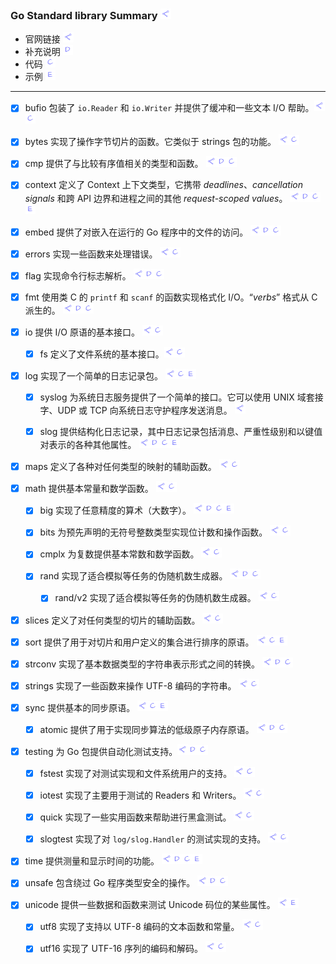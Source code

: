 ### Go Standard library Summary      <a href="https://pkg.go.dev/std" target="_blank"><img src="./_rsc/link-src.drawio.png"/></a>

- 官网链接 <img src="./_rsc/link-src.drawio.png"/> 
- 补充说明  <img  src="./_rsc/link-others.drawio.png"/>
- 代码  <img src="./_rsc/link-code.drawio.png"/>
- 示例  <img src="./_rsc/link-exam.drawio.png"/>

---

- [x] bufio 包装了 `io.Reader` 和 `io.Writer` 并提供了缓冲和一些文本 I/O 帮助。<a href="https://pkg.go.dev/bufio" target="_blank"><img src="./_rsc/link-src.drawio.png" 
  id="code"/></a><a href="./bufio/code/bufio_test.go"   ><img src="./_rsc/link-code.drawio.png" 
  /></a>

- [x] bytes 实现了操作字节切片的函数。它类似于 strings 包的功能。       <a href="https://pkg.go.dev/bytes" target="_blank"><img src="./_rsc/link-src.drawio.png" 
  id="code"/></a><a href="./bytes/code/bytes_test.go"   ><img src="./_rsc/link-code.drawio.png" 
  /></a>

- [x] cmp 提供了与比较有序值相关的类型和函数。        <a href="https://pkg.go.dev/cmp" target="_blank"><img src="./_rsc/link-src.drawio.png" 
  id="other"/></a><a href="./cmp/cmp.md"  ><img  src="./_rsc/link-others.drawio.png" 
  id="code"/></a><a href="./cmp/code/cmp_test.go"   ><img src="./_rsc/link-code.drawio.png" 
  /></a>


- [x] context 定义了 Context 上下文类型，它携带 *deadlines*、*cancellation signals* 和跨 API 边界和进程之间的其他 *request-scoped  values*。       <a href="https://pkg.go.dev/context" target="_blank"><img src="./_rsc/link-src.drawio.png" 
  id="other"/></a><a href="./context/context.md"  ><img  src="./_rsc/link-others.drawio.png" 
  id="code"/></a><a href="./context/code/context_test.go"   ><img src="./_rsc/link-code.drawio.png" 
  id="exam"/></a><a href="./context/context.md#exam"   ><img src="./_rsc/link-exam.drawio.png"
  /></a>

- [x] embed 提供了对嵌入在运行的 Go 程序中的文件的访问。      <a href="https://pkg.go.dev/embed" target="_blank"><img src="./_rsc/link-src.drawio.png" 
  id="other"/></a><a href="./embed/embed.md"  ><img  src="./_rsc/link-others.drawio.png" 
  id="code"/></a><a href="./embed/code/embed_test.go"   ><img src="./_rsc/link-code.drawio.png" 
  /></a>

- [x] errors 实现一些函数来处理错误。       <a href="https://pkg.go.dev/errors" target="_blank"><img src="./_rsc/link-src.drawio.png" 
  id="code"/></a><a href="./errors/code/errors_test.go"   ><img src="./_rsc/link-code.drawio.png" 
  /></a>

- [x] flag 实现命令行标志解析。     <a href="https://pkg.go.dev/flag" target="_blank"><img src="./_rsc/link-src.drawio.png" 
  id="other"/></a><a href="./flag/flag.md"  ><img  src="./_rsc/link-others.drawio.png" 
  id="code"/></a><a href="./flag/code/flag_test.go"   ><img src="./_rsc/link-code.drawio.png" 
  /></a>

- [x] fmt 使用类 C 的 `printf` 和 `scanf` 的函数实现格式化 I/O。“*verbs*” 格式从 C 派生的。       <a href="https://pkg.go.dev/" target="_blank"><img src="./_rsc/link-src.drawio.png" 
  id="other"/></a><a href="./fmt/fmt.md"  ><img  src="./_rsc/link-others.drawio.png" 
  id="code"/></a><a href="./fmt/code/fmt_test.go"><img src="./_rsc/link-code.drawio.png" 
  /></a>


- [x] io 提供 I/O 原语的基本接口。       <a href="https://pkg.go.dev/io" target="_blank"><img src="./_rsc/link-src.drawio.png" 
  id="code"/></a><a href="./io/code/io_test.go"   ><img src="./_rsc/link-code.drawio.png" 
  /></a>

  - [x] fs 定义了文件系统的基本接口。<a href="https://pkg.go.dev/io/fs" target="_blank"><img src="./_rsc/link-src.drawio.png" 
  id="code"/></a><a href="./io/code/fs_test.go"   ><img src="./_rsc/link-code.drawio.png" 
  /></a>

- [x] log 实现了一个简单的日志记录包。       <a href="https://pkg.go.dev/log" target="_blank"><img src="./_rsc/link-src.drawio.png" 
  id="code"/></a><a href="./log/code/log_test.go"   ><img src="./_rsc/link-code.drawio.png" 
  id="exam"/></a><a href="./log/log.md#exam.md"   ><img src="./_rsc/link-exam.drawio.png"
  /></a>

  - [x] syslog 为系统日志服务提供了一个简单的接口。它可以使用 UNIX 域套接字、UDP 或 TCP 向系统日志守护程序发送消息。       <a href="https://pkg.go.dev/log/syslog"  target="_blank"><img src="./_rsc/link-src.drawio.png" /></a>

  - [x] slog 提供结构化日志记录，其中日志记录包括消息、严重性级别和以键值对表示的各种其他属性。       <a href="https://pkg.go.dev/log/slog" target="_blank"><img src="./_rsc/link-src.drawio.png" 
  id="other"/></a><a href="./log/slog.md"  ><img  src="./_rsc/link-others.drawio.png" 
  id="code"/></a><a href="./log/code/slog_test.go"   ><img src="./_rsc/link-code.drawio.png" 
  id="exam"/></a><a href="./log/slog.md#exam"   ><img src="./_rsc/link-exam.drawio.png"
  /></a>

- [x] maps 定义了各种对任何类型的映射的辅助函数。      <a href="https://pkg.go.dev/maps"  target="_blank"><img src="./_rsc/link-src.drawio.png" 
  id="code"/></a><a href="./maps/code/maps_test.go"   ><img src="./_rsc/link-code.drawio.png" 
  /></a>

- [x] math 提供基本常量和数学函数。        <a href="https://pkg.go.dev/math" target="_blank"><img src="./_rsc/link-src.drawio.png" 
  id="code"/></a><a href="./math/code/math_test.go"   ><img src="./_rsc/link-code.drawio.png" 
  /></a>

  - [x] big 实现了任意精度的算术（大数字）。        <a href="https://pkg.go.dev/math/big" target="_blank"><img src="./_rsc/link-src.drawio.png" 
  id="other"/></a><a href="./math/big.md"  ><img  src="./_rsc/link-others.drawio.png" 
  id="code"/></a><a href="./math/code/big_test.go"   ><img src="./_rsc/link-code.drawio.png" 
  id="exam"/></a><a href="./math/big.md#exam"   ><img src="./_rsc/link-exam.drawio.png"
  /></a>

  - [x] bits 为预先声明的无符号整数类型实现位计数和操作函数。        <a href="https://pkg.go.dev/math/bits" target="_blank"><img src="./_rsc/link-src.drawio.png" 
  id="code"/></a><a href="./math/code/bits_test.go"   ><img src="./_rsc/link-code.drawio.png" 
  /></a>

  - [x] cmplx 为复数提供基本常数和数学函数。        <a href="https://pkg.go.dev/math/cmplx" target="_blank"><img src="./_rsc/link-src.drawio.png" 
  id="code"/></a><a href="./math/code/cmplx_test.go"   ><img src="./_rsc/link-code.drawio.png" 
  /></a>

  - [x] rand 实现了适合模拟等任务的伪随机数生成器。       <a href="https://pkg.go.dev/math/rand" target="_blank"><img src="./_rsc/link-src.drawio.png" 
  id="other"/></a><a href="./math/rand.md"  ><img  src="./_rsc/link-others.drawio.png" 
  id="code"/></a><a href="./math/code/rand_test.go"   ><img src="./_rsc/link-code.drawio.png" 
  /></a>
      - [x] rand/v2 实现了适合模拟等任务的伪随机数生成器。       <a href="https://pkg.go.dev/math/rand/v2" target="_blank"><img src="./_rsc/link-src.drawio.png" 
  id="code"/></a><a href="./math/code/randv2_test.go"   ><img src="./_rsc/link-code.drawio.png" 
  /></a>

- [x] slices 定义了对任何类型的切片的辅助函数。      <a href="https://pkg.go.dev/slices"  target="_blank"><img src="./_rsc/link-src.drawio.png" 
  id="code"/></a><a href="./slices/code/slices_test.go"   ><img src="./_rsc/link-code.drawio.png" 
  /></a>

- [x] sort 提供了用于对切片和用户定义的集合进行排序的原语。       <a href="https://pkg.go.dev/sort" target="_blank"><img src="./_rsc/link-src.drawio.png" 
  id="code"/></a><a href="sort/code/sort_test.go"   ><img src="./_rsc/link-code.drawio.png" 
  id="exam"/></a><a href="sort/sort.md#exam"   ><img src="./_rsc/link-exam.drawio.png"
  /></a>


- [x] strconv 实现了基本数据类型的字符串表示形式之间的转换。        <a href="https://pkg.go.dev/strconv" target="_blank"><img src="./_rsc/link-src.drawio.png" 
  id="other"/></a><a href="./strconv/strconv.md"  ><img  src="./_rsc/link-others.drawio.png" 
  id="code"/></a><a href="./strconv/code/strconv_test.go"   ><img src="./_rsc/link-code.drawio.png" 
  /></a>



- [x] strings 实现了一些函数来操作 UTF-8 编码的字符串。      <a href="https://pkg.go.dev/strings "  target="_blank"><img src="./_rsc/link-src.drawio.png" 
  id="code"/></a><a href="./strings/strings.md"   ><img src="./_rsc/link-code.drawio.png" 
  /></a>

- [x] sync 提供基本的同步原语。        <a href="https://pkg.go.dev/sync" target="_blank"><img src="./_rsc/link-src.drawio.png" 
  id="code"/></a><a href="./sync/code/sync_test.go"   ><img src="./_rsc/link-code.drawio.png" 
  id="exam"/></a><a href="./sync/sync.md#exam"   ><img src="./_rsc/link-exam.drawio.png"
  /></a>
  - [x] atomic 提供了用于实现同步算法的低级原子内存原语。        <a href="https://pkg.go.dev/sync/atomic" target="_blank"><img src="./_rsc/link-src.drawio.png" 
  id="other"/></a><a href="./sync/atomic.md"  ><img  src="./_rsc/link-others.drawio.png" 
  id="code"/></a><a href="./sync/code/atomic_test.go"   ><img src="./_rsc/link-code.drawio.png" 
  /></a>

- [x] testing 为 Go 包提供自动化测试支持。<a href="https://pkg.go.dev/testing" target="_blank"><img src="./_rsc/link-src.drawio.png" 
  id="other"/></a><a href="./testing/testing.md"  ><img  src="./_rsc/link-others.drawio.png" 
  id="code"/></a><a href="./testing/code/testing_test.go"   ><img src="./_rsc/link-code.drawio.png" 
  /></a>
  
  - [x] fstest 实现了对测试实现和文件系统用户的支持。      <a href="https://pkg.go.dev/testing/fstest" target="_blank"><img src="./_rsc/link-src.drawio.png" 
  id="code"/></a><a href="./testing/code/fstest_test.go"   ><img src="./_rsc/link-code.drawio.png" 
  /></a>
  
  - [x] iotest 实现了主要用于测试的 Readers 和 Writers。        <a href="https://pkg.go.dev/testing/iotest" target="_blank"><img src="./_rsc/link-src.drawio.png" 
  id="code"/></a><a href="./testing/code/iotest_test.go"   ><img src="./_rsc/link-code.drawio.png" 
  /></a>

  - [x] quick 实现了一些实用函数来帮助进行黑盒测试。        <a href="https://pkg.go.dev/testing/quick" target="_blank"><img src="./_rsc/link-src.drawio.png" 
  id="code"/></a><a href="./testing/code/quick_test.go"   ><img src="./_rsc/link-code.drawio.png" 
  /></a>

  - [x] slogtest 实现了对 `log/slog.Handler` 的测试实现的支持。       <a href="https://pkg.go.dev/testing/slogtest" target="_blank"><img src="./_rsc/link-src.drawio.png" 
  id="code"/></a><a href="./testing/code/slogtest_test.go"   ><img src="./_rsc/link-code.drawio.png" 
  /></a>


- [x] time 提供测量和显示时间的功能。      <a href="https://pkg.go.dev/time" target="_blank"><img src="./_rsc/link-src.drawio.png" 
  id="other"/></a><a href="./time/time.md"  ><img  src="./_rsc/link-others.drawio.png" 
  id="code"/></a><a href="./time/code/time_test.go"   ><img src="./_rsc/link-code.drawio.png" 
  id="exam"/></a><a href="./time/time.md#exam"   ><img src="./_rsc/link-exam.drawio.png"
  /></a>


- [x] unsafe 包含绕过 Go 程序类型安全的操作。       <a href="https://pkg.go.dev/unsafe" target="_blank"><img src="./_rsc/link-src.drawio.png" 
  id="other"/></a><a href="./unsafe/unsafe.md"  ><img  src="./_rsc/link-others.drawio.png" 
  id="code"/></a><a href="./unsafe/code/unsafe_test.go"   ><img src="./_rsc/link-code.drawio.png" 
  /></a>

- [x] unicode 提供一些数据和函数来测试 Unicode 码位的某些属性。      <a href="https://pkg.go.dev/unicode" target="_blank"><img src="./_rsc/link-src.drawio.png" 
  id="exam"/></a><a href="./unicode/code/unicode_test.go"   ><img src="./_rsc/link-exam.drawio.png"
  /></a>
  
  - [x] utf8 实现了支持以 UTF-8 编码的文本函数和常量。     <a href="https://pkg.go.dev/unicode/utf8" target="_blank"><img src="./_rsc/link-src.drawio.png" 
  id="code"/></a><a href="./unicode/code/utf8_test.go"   ><img src="./_rsc/link-code.drawio.png" 
  /></a>

  - [x] utf16 实现了 UTF-16 序列的编码和解码。       <a href="https://pkg.go.dev/unicode/utf16" target="_blank"><img src="./_rsc/link-src.drawio.png" 
  id="code"/></a><a href="./unicode/code/utf16_test.go"   ><img src="./_rsc/link-code.drawio.png" 
  /></a>

<!-- TODO -------------------------------------------------------------------------------------------------------------------->

<!-- 

- [ ]         <a href="https://pkg.go.dev/#" target="_blank"><img src="./_rsc/link-src.drawio.png" 
  id="other"/></a><a href="#"  ><img  src="./_rsc/link-others.drawio.png" 
  id="code"/></a><a href="#"   ><img src="./_rsc/link-code.drawio.png" 
  id="exam"/></a><a href="#exam"   ><img src="./_rsc/link-exam.drawio.png"
  /></a>

--> 